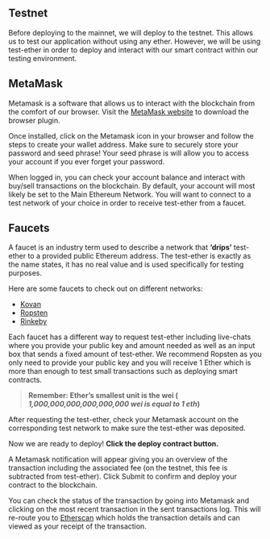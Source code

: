 ## Testnet

Before deploying to the mainnet, we will deploy to the testnet. This allows us to test our application without using any ether. However, we will be using test-ether in order to deploy and interact with our smart contract within our testing environment.

## MetaMask

Metamask is a software that allows us to interact with the blockchain from the comfort of our browser. Visit the [MetaMask website](https://metamask.io/) to download the browser plugin.

Once installed, click on the Metamask icon in your browser and follow the steps to create your wallet address. Make sure to securely store your password and seed phrase! Your seed phrase is will allow you to access your account if you ever forget your password.

When logged in, you can check your account balance and interact with buy/sell transactions on the blockchain. By default, your account will most likely be set to the Main Ethereum Network. You will want to connect to a test network of your choice in order to receive test-ether from a faucet.

## Faucets

A faucet is an industry term used to describe a network that **‘drips’** test-ether to a provided public Ethereum address. The test-ether is exactly as the name states, it has no real value and is used specifically for testing purposes.

Here are some faucets to check out on different networks:

- [Kovan](https://github.com/kovan-testnet/faucet)
- [Ropsten](http://faucet.ropsten.be:3001/)
- [Rinkeby](https://faucet.rinkeby.io/)

Each faucet has a different way to request test-ether including live-chats where you provide your public key and amount needed as well as an input box that sends a fixed amount of test-ether. We recommend Ropsten as you only need to provide your public key and you will receive 1 Ether which is more than enough to test small transactions such as deploying smart contracts.

> **Remember: Ether’s smallest unit is the wei ( *1,000,000,000,000,000,000 wei is equal to 1 eth*)**

After requesting the test-ether, check your Metamask account on the corresponding test network to make sure the test-ether was deposited.

Now we are ready to deploy! **Click the deploy contract button.**

A Metamask notification will appear giving you an overview of the transaction including the associated fee (on the testnet, this fee is subtracted from test-ether). Click Submit to confirm and deploy your contract to the blockchain.

You can check the status of the transaction by going into Metamask and clicking on the most recent transaction in the sent transactions log. This will re-route you to [Etherscan](https://etherscan.io/) which holds the transaction details and can viewed as your receipt of the transaction.
